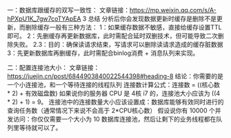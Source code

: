 一：数据库跟缓存的双写一致性：
文章链接：https://mp.weixin.qq.com/s/A-hPXpU1K_7gw7coTYApEA
3 总结
分析后你会发现数据更新时缓存是删除不是更新，而删除缓存一般有三种方法：
1：如果缓存数据不敏感，直接给缓存设置TTL即可。
2：先删缓存再更新数据库，此时需配合延时双删技术，但可能导致二次删除失败。
   2.3：目的：确保读请求结束，写请求可以删除读请求造成的缓存脏数据
3：先更新数据库再删缓存，此时需配合binlog消费 + 消息队列来实现。

二：配置连接池大小：
文章链接：https://juejin.cn/post/6844903840022544398#heading-8
结论：你需要的是一个小连接池，和一个等待连接的线程队列
连接数计算公式：连接数 = ((核心数 * 2) + 有效磁盘数) 如果说你的服务器 CPU 是 4核 i7 的，连接池大小应该为 ((4 * 2) + 1) = 9。
连接池中的连接数量大小应该设置成：数据库能够有效同时进行的查询任务数（通常情况下来说不会高于 2*CPU核心数）
假设说你有 10000 个并发访问：你仅仅需要一个大小为 10 数据库连接池，然后让剩下的业务线程都在队列里等待就可以了。






